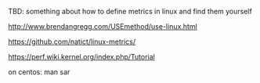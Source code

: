 TBD: something about how to define metrics in linux and find them yourself

http://www.brendangregg.com/USEmethod/use-linux.html

https://github.com/natict/linux-metrics/

https://perf.wiki.kernel.org/index.php/Tutorial

on centos: man sar
